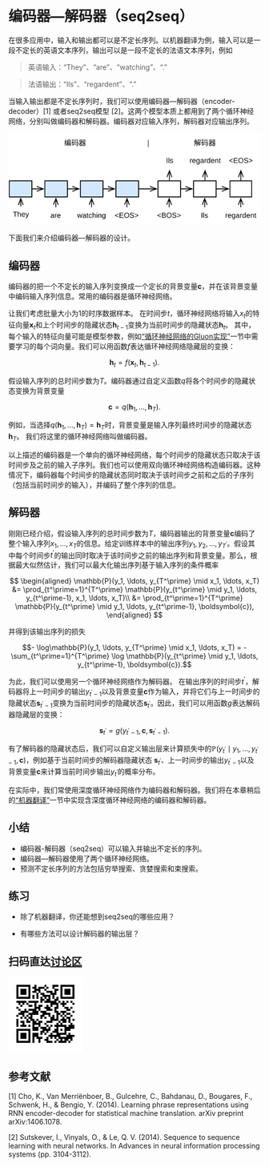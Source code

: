 # 编码器—解码器（seq2seq）

在很多应用中，输入和输出都可以是不定长序列。以机器翻译为例，输入可以是一段不定长的英语文本序列，输出可以是一段不定长的法语文本序列，例如

> 英语输入：“They”、“are”、“watching”、“.”

> 法语输出：“Ils”、“regardent”、“.”

当输入输出都是不定长序列时，我们可以使用编码器—解码器（encoder-decoder）[1] 或者seq2seq模型 [2]。这两个模型本质上都用到了两个循环神经网络，分别叫做编码器和解码器。编码器对应输入序列，解码器对应输出序列。


![编码器—解码器。](../img/seq2seq.svg)

下面我们来介绍编码器—解码器的设计。


## 编码器

编码器的把一个不定长的输入序列变换成一个定长的背景变量$\boldsymbol{c}$，并在该背景变量中编码输入序列信息。常用的编码器是循环神经网络。

让我们考虑批量大小为1的时序数据样本。
在时间步$t$，循环神经网络将输入$x_t$的特征向量$\boldsymbol{x}_t$和上个时间步的隐藏状态$\boldsymbol{h}_{t-1}$变换为当前时间步的隐藏状态$\boldsymbol{h}_t$。
其中，每个输入的特征向量可能是模型参数，例如[“循环神经网络的Gluon实现”](../chapter_recurrent-neural-networks/rnn-gluon.md)一节中需要学习的每个词向量。我们可以用函数$f$表达循环神经网络隐藏层的变换：

$$\boldsymbol{h}_t = f(\boldsymbol{x}_t, \boldsymbol{h}_{t-1}). $$

假设输入序列的总时间步数为$T$。编码器通过自定义函数$q$将各个时间步的隐藏状态变换为背景变量

$$\boldsymbol{c} =  q(\boldsymbol{h}_1, \ldots, \boldsymbol{h}_T).$$

例如，当选择$q(\boldsymbol{h}_1, \ldots, \boldsymbol{h}_T) = \boldsymbol{h}_T$时，背景变量是输入序列最终时间步的隐藏状态$\boldsymbol{h}_T$。
我们将这里的循环神经网络叫做编码器。

以上描述的编码器是一个单向的循环神经网络，每个时间步的隐藏状态只取决于该时间步及之前的输入子序列。我们也可以使用双向循环神经网络构造编码器。这种情况下，编码器每个时间步的隐藏状态同时取决于该时间步之前和之后的子序列（包括当前时间步的输入），并编码了整个序列的信息。



## 解码器

刚刚已经介绍，假设输入序列的总时间步数为$T$，编码器输出的背景变量$\boldsymbol{c}$编码了整个输入序列$x_1, \ldots, x_T$的信息。给定训练样本中的输出序列$y_1, y_2, \ldots, y_{T^\prime}$。假设其中每个时间步$t^\prime$的输出同时取决于该时间步之前的输出序列和背景变量。那么，根据最大似然估计，我们可以最大化输出序列基于输入序列的条件概率

$$
\begin{aligned}
\mathbb{P}(y_1, \ldots, y_{T^\prime} \mid x_1, \ldots, x_T)
&= \prod_{t^\prime=1}^{T^\prime} \mathbb{P}(y_{t^\prime} \mid y_1, \ldots, y_{t^\prime-1}, x_1, \ldots, x_T)\\
&= \prod_{t^\prime=1}^{T^\prime} \mathbb{P}(y_{t^\prime} \mid y_1, \ldots, y_{t^\prime-1}, \boldsymbol{c}),
\end{aligned}
$$


并得到该输出序列的损失

$$- \log\mathbb{P}(y_1, \ldots, y_{T^\prime} \mid x_1, \ldots, x_T) = -\sum_{t^\prime=1}^{T^\prime} \log \mathbb{P}(y_{t^\prime} \mid y_1, \ldots, y_{t^\prime-1}, \boldsymbol{c}).$$

为此，我们可以使用另一个循环神经网络作为解码器。
在输出序列的时间步$t^\prime$，解码器将上一时间步的输出$y_{t^\prime-1}$以及背景变量$\boldsymbol{c}$作为输入，并将它们与上一时间步的隐藏状态$\boldsymbol{s}_{t^\prime-1}$变换为当前时间步的隐藏状态$\boldsymbol{s}_{t^\prime}$。因此，我们可以用函数$g$表达解码器隐藏层的变换：

$$\boldsymbol{s}_{t^\prime} = g(y_{t^\prime-1}, \boldsymbol{c}, \boldsymbol{s}_{t^\prime-1}).$$

有了解码器的隐藏状态后，我们可以自定义输出层来计算损失中的$\mathbb{P}(y_{t^\prime} \mid y_1, \ldots, y_{t^\prime-1}, \boldsymbol{c})$，例如基于当前时间步的解码器隐藏状态 $\boldsymbol{s}_{t^\prime}$、上一时间步的输出$y_{t^\prime-1}$以及背景变量$\boldsymbol{c}$来计算当前时间步输出$y_{t^\prime}$的概率分布。

在实际中，我们常使用深度循环神经网络作为编码器和解码器。我们将在本章稍后的[“机器翻译”](machine-translation.md)一节中实现含深度循环神经网络的编码器和解码器。


## 小结

* 编码器-解码器（seq2seq）可以输入并输出不定长的序列。
* 编码器—解码器使用了两个循环神经网络。
* 预测不定长序列的方法包括穷举搜索、贪婪搜索和束搜索。


## 练习

* 除了机器翻译，你还能想到seq2seq的哪些应用？

* 有哪些方法可以设计解码器的输出层？


## 扫码直达[讨论区](https://discuss.gluon.ai/t/topic/4523)

![](../img/qr_seq2seq.svg)


## 参考文献

[1] Cho, K., Van Merriënboer, B., Gulcehre, C., Bahdanau, D., Bougares, F., Schwenk, H., & Bengio, Y. (2014). Learning phrase representations using RNN encoder-decoder for statistical machine translation. arXiv preprint arXiv:1406.1078.

[2] Sutskever, I., Vinyals, O., & Le, Q. V. (2014). Sequence to sequence learning with neural networks. In Advances in neural information processing systems (pp. 3104-3112).
